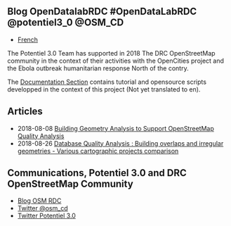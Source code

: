 ## Blog OpenDatalabRDC                       #OpenDataLabRDC @potentiel3_0 @OSM_CD

- [French](index_fr.md)

The Potentiel 3.0 Team has supported in 2018 The DRC OpenStreetMap community in the context of their activities with the OpenCities project and the Ebola outbreak humanitarian response North of the contry.

The [Documentation Section](https://opendatalabrdc.github.io/Documentation/#!index.md) contains tutorial and opensource scripts developped in the context of this project (Not yet translated to en).

## Articles

* 2018-08-08 [Building Geometry Analysis to Support OpenStreetMap Quality Analysis](Bulding_Geometry_Analysis_to_Support_OpenStreetMap_Quality_Analysis.md)
* 2018-08-26 [Database Quality Analysis : Building overlaps and irregular geometries - Various cartographic projects comparison
](Database_Quality_Analysis_Building_overlaps_and_irregular_geometries_Various_cartographic_projects_comparison.md)


## Communications, Potentiel 3.0 and DRC OpenStreetMap Community

* [Blog OSM RDC](http://openstreetmap.cd/fr/)
* [Twitter @osm_cd](https://twitter.com/OSM_CD)
* [Twitter Potentiel 3.0](https://twitter.com/potentiel3_0)
